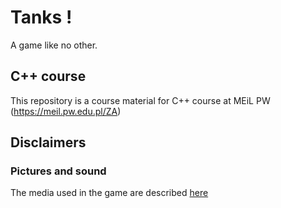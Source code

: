 # Tanks !

A game like no other.

## C++ course

This repository is a course material for C++ course at MEiL PW (https://meil.pw.edu.pl/ZA)

## Disclaimers

### Pictures and sound

The media used in the game are described [here](media/README.md)
